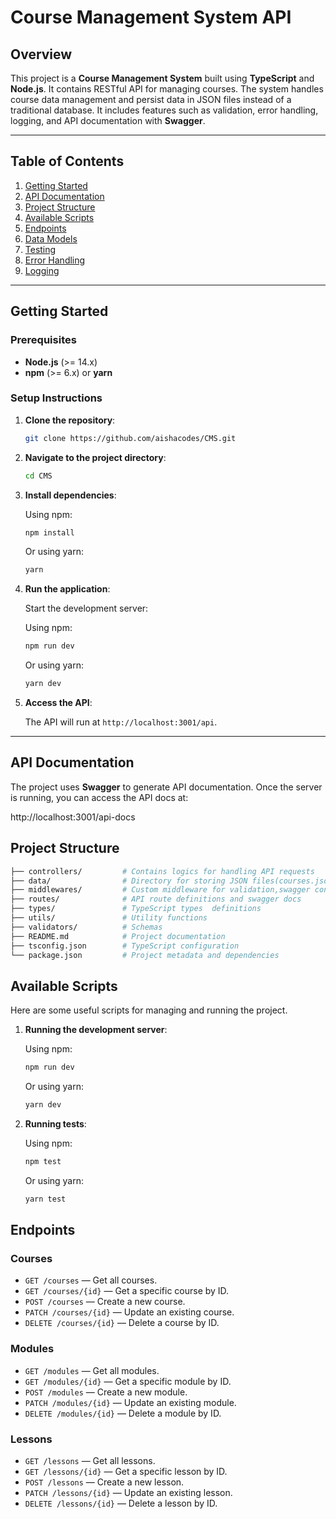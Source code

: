 # **Course Management System API**

## Overview

This project is a **Course Management System** built using **TypeScript** and **Node.js**. It contains RESTful API for managing courses. The system handles course data management and persist data in JSON files instead of a traditional database. It includes features such as validation, error handling, logging, and API documentation with **Swagger**.

---

## Table of Contents

1. [Getting Started](#getting-started)
2. [API Documentation](#api-documentation)
3. [Project Structure](#project-structure)
4. [Available Scripts](#available-scripts)
5. [Endpoints](#endpoints)
6. [Data Models](#data-models)
7. [Testing](#testing)
8. [Error Handling](#error-handling)
9. [Logging](#logging)

---

## Getting Started

### Prerequisites

- **Node.js** (>= 14.x)
- **npm** (>= 6.x) or **yarn**

### Setup Instructions

1. **Clone the repository**:

   ```bash
   git clone https://github.com/aishacodes/CMS.git
   ```

2. **Navigate to the project directory**:

   ```bash
   cd CMS
   ```

3. **Install dependencies**:

   Using npm:

   ```bash
   npm install
   ```

   Or using yarn:

   ```bash
   yarn
   ```

4. **Run the application**:

   Start the development server:

   Using npm:

   ```bash
   npm run dev
   ```

   Or using yarn:

   ```bash
   yarn dev
   ```

5. **Access the API**:

   The API will run at `http://localhost:3001/api`.

---

## API Documentation

The project uses **Swagger** to generate API documentation. Once the server is running, you can access the API docs at:

http://localhost:3001/api-docs

## Project Structure

```bash
├── controllers/         # Contains logics for handling API requests
├── data/                # Directory for storing JSON files(courses.json, modules.json, and lessons.json)
├── middlewares/         # Custom middleware for validation,swagger config, logging, error handling,
├── routes/              # API route definitions and swagger docs
├── types/               # TypeScript types  definitions
├── utils/               # Utility functions
├── validators/          # Schemas
├── README.md            # Project documentation
├── tsconfig.json        # TypeScript configuration
└── package.json         # Project metadata and dependencies
```

## Available Scripts

Here are some useful scripts for managing and running the project.

1. **Running the development server**:

   Using npm:

   ```bash
   npm run dev
   ```

   Or using yarn:

   ```bash
   yarn dev
   ```

2. **Running tests**:

   Using npm:

   ```bash
   npm test
   ```

   Or using yarn:

   ```bash
   yarn test
   ```

## Endpoints

### Courses

- `GET /courses` — Get all courses.
- `GET /courses/{id}` — Get a specific course by ID.
- `POST /courses` — Create a new course.
- `PATCH /courses/{id}` — Update an existing course.
- `DELETE /courses/{id}` — Delete a course by ID.

### Modules

- `GET /modules` — Get all modules.
- `GET /modules/{id}` — Get a specific module by ID.
- `POST /modules` — Create a new module.
- `PATCH /modules/{id}` — Update an existing module.
- `DELETE /modules/{id}` — Delete a module by ID.

### Lessons

- `GET /lessons` — Get all lessons.
- `GET /lessons/{id}` — Get a specific lesson by ID.
- `POST /lessons` — Create a new lesson.
- `PATCH /lessons/{id}` — Update an existing lesson.
- `DELETE /lessons/{id}` — Delete a lesson by ID.
